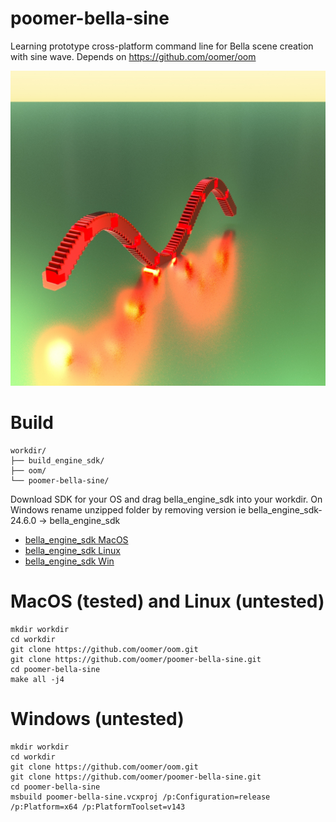 # poomer-bella-sine
Learning prototype cross-platform command line for Bella scene creation with sine wave. Depends on https://github.com/oomer/oom

<img src="resources/example.jpg">


# Build 
```
workdir/
├── build_engine_sdk/
├── oom/
└── poomer-bella-sine/
```

Download SDK for your OS and drag bella_engine_sdk into your workdir. On Windows rename unzipped folder by removing version ie bella_engine_sdk-24.6.0 -> bella_engine_sdk

- [bella_engine_sdk MacOS](https://downloads.bellarender.com/bella_engine_sdk-24.6.0.dmg)
- [bella_engine_sdk Linux](https://downloads.bellarender.com/bella_engine_sdk-24.6.0.tar.gz)
- [bella_engine_sdk Win](https://downloads.bellarender.com/bella_engine_sdk-24.6.0.zip)



# MacOS (tested) and Linux (untested)
```
mkdir workdir
cd workdir
git clone https://github.com/oomer/oom.git
git clone https://github.com/oomer/poomer-bella-sine.git
cd poomer-bella-sine
make all -j4
```

# Windows (untested)
```
mkdir workdir
cd workdir
git clone https://github.com/oomer/oom.git
git clone https://github.com/oomer/poomer-bella-sine.git
cd poomer-bella-sine
msbuild poomer-bella-sine.vcxproj /p:Configuration=release /p:Platform=x64 /p:PlatformToolset=v143
```

